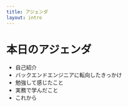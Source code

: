 ```yaml
---
title: アジェンダ
layout: intro
---
```

<div>
  <h1>本日のアジェンダ</h1>
  <ul class="text-2xl">
    <li>自己紹介</li>
    <li>バックエンドエンジニアに転向したきっかけ</li>
    <li>勉強して感じたこと</li>
    <li>実務で学んだこと</li>
    <li>これから</li>
  </ul>
</div>
